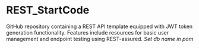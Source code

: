 # REST_StartCode
  GitHub repository containing a REST API template equipped with JWT token generation functionality. Features include resources for basic user management and endpoint testing using REST-assured.
  *Set db name in pom*
